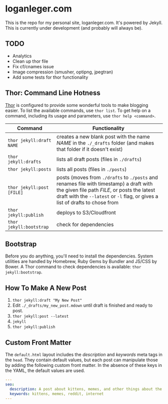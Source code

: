 # loganleger.com

This is the repo for my personal site, loganleger.com. It's powered by Jekyll. This is currently under development (and probably will always be).

## TODO

- Analytics
- Clean up thor file
- Fix cf/cnames issue
- Image compression (smusher, optipng, jpegtran)
- Add some tests for thor functionality

## Thor: Command Line Hotness

[Thor](http://github.com/wycats/thor) is configured to provide some wonderful tools to make blogging easier. To list the available commands, use `thor list`. To get help on a command, including its usage and parameters, use `thor help <command>`.

| Command       | Functionality |
| ------------- | ------------- |
| `thor jekyll:draft NAME` | creates a new blank post with the name *NAME* in the `./_drafts` folder (and makes that folder if it doesn't exist) |
| `thor jekyll:drafts` | lists all draft posts (files in `./drafts`) |
| `thor jekyll:posts` | lists all posts (files in `./posts`) |
| `thor jekyll:post [FILE]` | posts (moves from `./drafts` to `./posts` and renames file with timestamp) a draft with the given file path *FILE*, or posts the latest draft with the `--latest` or `-l` flag, or gives a list of drafts to chose from |
| `thor jekyll:publish` | deploys to S3/Cloudfront |
| `thor jekyll:bootstrap` | check for dependencies |

## Bootstrap

Before you do anything, you'll need to install the dependencies. System utilities are handled by Homebrew, Ruby Gems by Bundler and JS/CSS by Bower. A Thor command to check dependencies is available: `thor jekyll:bootstrap`.

## How To Make A New Post

1. `thor jekyll:draft "My New Post"`
2. Edit `./_drafts/my_new_post.mdown` until draft is finished and ready to post.
3. `thor jekyll:post --latest`
4. `jekyll`
5. `thor jekyll:publish`

## Custom Front Matter

The `default.html` layout includes the *description* and *keywords* meta tags in the `head`. They contain default values, but each post can manipulate those by adding the following custom front matter. In the absence of these keys in the YAML, the default values are used.

```yaml
---
seo:
  description: A post about kittens, memes, and other things about the internet.
  keywords: kittens, memes, reddit, internet
---
```